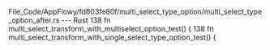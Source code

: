 File_Code/AppFlowy/fd603fe80f/multi_select_type_option/multi_select_type_option_after.rs --- Rust
138     fn multi_select_transform_with_multiselect_option_test() {                                                                                           138     fn multi_select_transform_with_single_select_type_option_test() {

